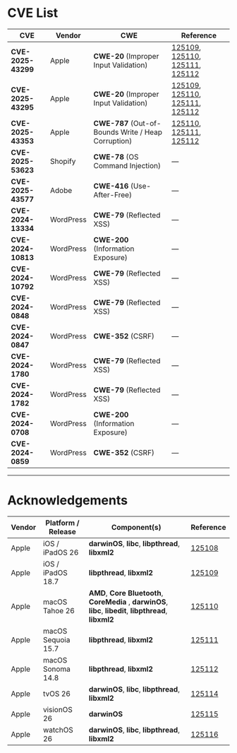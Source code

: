 # CVE List

| CVE | Vendor | CWE | Reference |
|---|---|---|---|
| **CVE-2025-43299** | Apple | **CWE-20** (Improper Input Validation) | [125109](https://support.apple.com/en-us/125109), [125110](https://support.apple.com/en-us/125110), [125111](https://support.apple.com/en-us/125111), [125112](https://support.apple.com/en-us/125112) |
| **CVE-2025-43295** | Apple | **CWE-20** (Improper Input Validation) | [125109](https://support.apple.com/en-us/125109), [125110](https://support.apple.com/en-us/125110), [125111](https://support.apple.com/en-us/125111), [125112](https://support.apple.com/en-us/125112) |
| **CVE-2025-43353** | Apple | **CWE-787** (Out-of-Bounds Write / Heap Corruption) | [125110](https://support.apple.com/en-us/125110), [125111](https://support.apple.com/en-us/125111), [125112](https://support.apple.com/en-us/125112) |
| **CVE-2025-53623** | Shopify | **CWE-78** (OS Command Injection) | — |
| **CVE-2025-43577** | Adobe | **CWE-416** (Use-After-Free) | — |
| **CVE-2024-13334** | WordPress | **CWE-79** (Reflected XSS) | — |
| **CVE-2024-10813** | WordPress | **CWE-200** (Information Exposure) | — |
| **CVE-2024-10792** | WordPress | **CWE-79** (Reflected XSS) | — |
| **CVE-2024-0848** | WordPress | **CWE-79** (Reflected XSS) | — |
| **CVE-2024-0847** | WordPress | **CWE-352** (CSRF) | — |
| **CVE-2024-1780** | WordPress | **CWE-79** (Reflected XSS) | — |
| **CVE-2024-1782** | WordPress | **CWE-79** (Reflected XSS) | — |
| **CVE-2024-0708** | WordPress | **CWE-200** (Information Exposure) | — |
| **CVE-2024-0859** | WordPress | **CWE-352** (CSRF) | — |

---

# Acknowledgements

| Vendor | Platform / Release | Component(s) | Reference |
|---|---|---|---|
| Apple | iOS / iPadOS 26 | **darwinOS**, **libc**, **libpthread**, **libxml2** | [125108](https://support.apple.com/en-us/125108) |
| Apple | iOS / iPadOS 18.7 | **libpthread**, **libxml2** | [125109](https://support.apple.com/en-us/125109) |
| Apple | macOS Tahoe 26 | **AMD**, **Core Bluetooth**, **CoreMedia** , **darwinOS**, **libc**, **libedit**, **libpthread**, **libxml2** | [125110](https://support.apple.com/en-us/125110) |
| Apple | macOS Sequoia 15.7 | **libpthread**, **libxml2** | [125111](https://support.apple.com/en-us/125111) |
| Apple | macOS Sonoma 14.8 | **libpthread**, **libxml2** | [125112](https://support.apple.com/en-us/125112) |
| Apple | tvOS 26 | **darwinOS**, **libc**, **libpthread**, **libxml2** | [125114](https://support.apple.com/en-us/125114) |
| Apple | visionOS 26 | **darwinOS** | [125115](https://support.apple.com/en-us/125115) |
| Apple | watchOS 26 | **darwinOS**, **libc**, **libpthread**, **libxml2** | [125116](https://support.apple.com/en-us/125116) |

